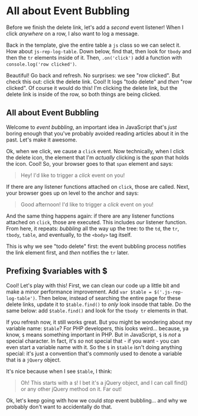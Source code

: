 # All about Event Bubbling

Before we finish the delete link, let's add a *second* event listener! When I click
*anywhere* on a row, I also want to log a message.

Back in the template, give the entire table a `js` class so we can select it. How
about `js-rep-log-table`. Down below, find that, then look for `tbody` and then
the `tr` elements inside of it. Then, `.on('click')` add a function with
`console.log('row clicked')`.

Beautiful! Go back and refresh. No surprises: we see "row clicked". But check this
out: click the delete link. Cool! It logs "todo delete" and *then* "row clicked".
Of course it would do this! I'm clicking the delete link, but the delete link is
inside of the row, so both things are being clicked.

## All about Event Bubbling

Welcome to *event bubbling*, an important idea in JavaScript that's *just* boring
enough that you've probably avoided reading articles about it in the past. Let's make
it awesome.

Ok, when we click, we cause a `click` event. Now technically, when I click the delete
icon, the element that I'm *actually* clicking is the *span* that holds the icon.
Cool! So, your browser goes to that `span` element and says:

> Hey! I'd like to trigger a *click* event on you!

If there are any listener functions attached on `click`, those are called. Next,
your browser goes up on level to the anchor and says:

> Good afternoon! I'd like to trigger a *click* event on you!

And the same thing happens again: if there are any listener functions attached on
`click`, those are executed. This includes *our* listener function. From here, it
repeats: *bubbling* all the way up the tree: to the `td`, the `tr`, `tbody`, `table`,
and eventually, to the `<body>` tag itself.

This is why we see "todo delete" first: the event bubbling process notifies the
link element first, and *then* notifies the `tr` later.

## Prefixing $variables with $

Cool! Let's play with this! First, we can clean our code up a little bit and make
a minor performance improvement. Add `var $table = $('.js-rep-log-table')`. Then
below, instead of searching the entire page for these delete links, update it to
`$table.find()` to *only* look insode that table. Do the same below: add `$table.find()`
and look for the `tbody tr` elements in that.

If you refresh now, it still works great. But you might be wondering about my variable
name: `$table`? For PHP developers, this looks weird... because, ya know, `$` means
something important in PHP. But in JavaScript, `$` is *not* a special character.
In fact, it's *so* not special that - if you want - you can even start a variable
name with it. So the `$` in `$table` isn't doing anything special: it's just a convention
that's commonly used to denote a variable that is a `jQuery` object.

It's nice because when I see `$table`, I think:

> Oh! This starts with a `$`! I bet it's a jQuery object, and I can call find()
> or any other jQuery method on it. Far out!

Ok, let's keep going with how we could *stop* event bubbling... and why we probably
don't want to accidentally do that.
